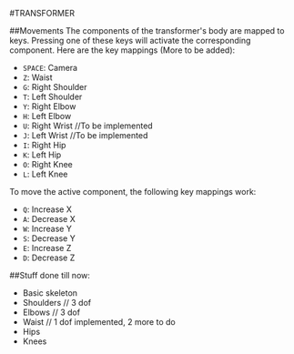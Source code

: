 #TRANSFORMER

##Movements
The components of the transformer's body are mapped to keys. Pressing one of these keys will activate the corresponding component.
Here are the key mappings (More to be added):
* `SPACE`: Camera
* `Z`: Waist
* `G`: Right Shoulder
* `T`: Left Shoulder
* `Y`: Right Elbow
* `H`: Left Elbow
* `U`: Right Wrist //To be implemented
* `J`: Left Wrist //To be implemented
* `I`: Right Hip
* `K`: Left Hip
* `O`: Right Knee
* `L`: Left Knee

To move the active component, the following key mappings work:
* `Q`: Increase X
* `A`: Decrease X
* `W`: Increase Y
* `S`: Decrease Y
* `E`: Increase Z
* `D`: Decrease Z

##Stuff done till now:
* Basic skeleton
* Shoulders // 3 dof
* Elbows // 3 dof
* Waist // 1 dof implemented, 2 more to do
* Hips
* Knees